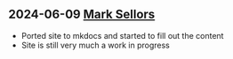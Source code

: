 ## 2024-06-09 [Mark Sellors](https://sellorm.com)

* Ported site to mkdocs and started to fill out the content
* Site is still very much a work in progress


